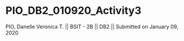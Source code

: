 # PIO_DB2_010920_Activity3
PIO, Danelle Veronica T. || BSIT - 2B || DB2 || Submitted on January 09, 2020
